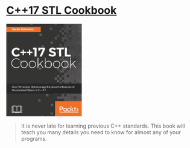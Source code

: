 # [C++17 STL Cookbook](https://www.amazon.com/STL-Cookbook-enhancements-programming-expressions-dp-178712049X/dp/178712049X/ref=mt_other?_encoding=UTF8&me=&qid=1656945223)
<img alt="9781787120495" src="../covers/9781787120495.jpg" width="200"/>

> It is never late for learning previous C++ standards.
> This book will teach you many details you need to know for almost any of your programs.
